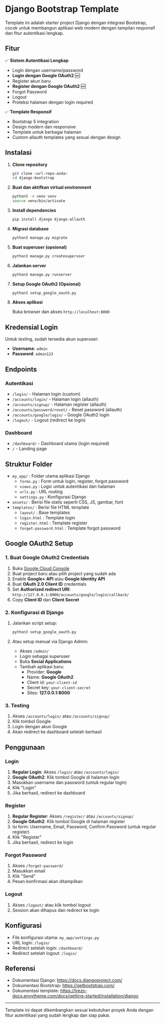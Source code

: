 # Django Bootstrap Template

Template ini adalah starter project Django dengan integrasi Bootstrap, cocok untuk membangun aplikasi web modern dengan tampilan responsif dan fitur autentikasi lengkap.

## Fitur

✅ **Sistem Autentikasi Lengkap**
- Login dengan username/password
- **Login dengan Google OAuth2** 🆕
- Register akun baru
- **Register dengan Google OAuth2** 🆕
- Forgot Password
- Logout
- Proteksi halaman dengan login required

✅ **Template Responsif**
- Bootstrap 5 integration
- Design modern dan responsive
- Template untuk berbagai halaman
- Custom allauth templates yang sesuai dengan design

## Instalasi

1. **Clone repository**

   ```bash
   git clone <url-repo-anda>
   cd django-bootstrap
   ```

2. **Buat dan aktifkan virtual environment**

   ```bash
   python3 -m venv venv
   source venv/bin/activate
   ```

3. **Install dependencies**

   ```bash
   pip install django django-allauth
   ```

4. **Migrasi database**

   ```bash
   python3 manage.py migrate
   ```

5. **Buat superuser (opsional)**

   ```bash
   python3 manage.py createsuperuser
   ```

6. **Jalankan server**

   ```bash
   python3 manage.py runserver
   ```

7. **Setup Google OAuth2 (Opsional)**

   ```bash
   python3 setup_google_oauth.py
   ```

8. **Akses aplikasi**

   Buka browser dan akses `http://localhost:8000`

## Kredensial Login

Untuk testing, sudah tersedia akun superuser:
- **Username**: `admin`
- **Password**: `admin123`

## Endpoints

### Autentikasi
- `/login/` - Halaman login (custom)
- `/accounts/login/` - Halaman login (allauth)
- `/accounts/signup/` - Halaman register (allauth)
- `/accounts/password/reset/` - Reset password (allauth)
- `/accounts/google/login/` - Google OAuth2 login
- `/logout/` - Logout (redirect ke login)

### Dashboard
- `/dashboard/` - Dashboard utama (login required)
- `/` - Landing page

## Struktur Folder

- `my_app/` : Folder utama aplikasi Django
  - `forms.py` : Form untuk login, register, forgot password
  - `views.py` : Logic untuk autentikasi dan halaman
  - `urls.py` : URL routing
  - `settings.py` : Konfigurasi Django
- `assets/` : Berisi file statis seperti CSS, JS, gambar, font
- `templates/` : Berisi file HTML template
  - `layout/` : Base templates
  - `login.html` : Template login
  - `register.html` : Template register
  - `forget-password.html` : Template forgot password

## Google OAuth2 Setup

### 1. Buat Google OAuth2 Credentials

1. Buka [Google Cloud Console](https://console.cloud.google.com/)
2. Buat project baru atau pilih project yang sudah ada
3. Enable **Google+ API** atau **Google Identity API**
4. Buat **OAuth 2.0 Client ID** credentials
5. Set **Authorized redirect URI**: `http://127.0.0.1:8000/accounts/google/login/callback/`
6. Copy **Client ID** dan **Client Secret**

### 2. Konfigurasi di Django

1. Jalankan script setup:
   ```bash
   python3 setup_google_oauth.py
   ```

2. Atau setup manual via Django Admin:
   - Akses `/admin/`
   - Login sebagai superuser
   - Buka **Social Applications**
   - Tambah aplikasi baru:
     - Provider: **Google**
     - Name: **Google OAuth2**
     - Client id: `your-client-id`
     - Secret key: `your-client-secret`
     - Sites: **127.0.0.1:8000**

### 3. Testing

1. Akses `/accounts/login/` atau `/accounts/signup/`
2. Klik tombol Google
3. Login dengan akun Google
4. Akan redirect ke dashboard setelah berhasil

## Penggunaan

### Login
1. **Regular Login**: Akses `/login/` atau `/accounts/login/`
2. **Google OAuth2**: Klik tombol Google di halaman login
3. Masukkan username dan password (untuk regular login)
4. Klik "Login"
5. Jika berhasil, redirect ke dashboard

### Register
1. **Regular Register**: Akses `/register/` atau `/accounts/signup/`
2. **Google OAuth2**: Klik tombol Google di halaman register
3. Isi form: Username, Email, Password, Confirm Password (untuk regular register)
4. Klik "Register"
5. Jika berhasil, redirect ke login

### Forgot Password
1. Akses `/forget-password/`
2. Masukkan email
3. Klik "Send"
4. Pesan konfirmasi akan ditampilkan

### Logout
1. Akses `/logout/` atau klik tombol logout
2. Session akan dihapus dan redirect ke login

## Konfigurasi

- File konfigurasi utama: `my_app/settings.py`
- URL login: `/login/`
- Redirect setelah login: `/dashboard/`
- Redirect setelah logout: `/login/`

## Referensi

- Dokumentasi Django: https://docs.djangoproject.com/
- Dokumentasi Bootstrap: https://getbootstrap.com/
- Dokumentasi template: https://trezo-docs.envytheme.com/docs/getting-started/installation/django

---

Template ini dapat dikembangkan sesuai kebutuhan proyek Anda dengan fitur autentikasi yang sudah lengkap dan siap pakai.
